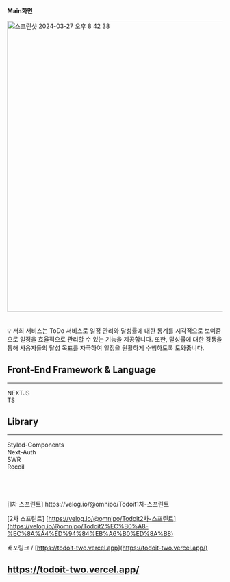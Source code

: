 **Main화면**

<img width="678" alt="스크린샷 2024-03-27 오후 8 42 38" src="https://github.com/ToDo-Service/ToDoIt-FE/assets/94547692/97a1de81-eb02-4bae-a5dd-b4690b8a89eb">

</br>
</br>
</br>

<aside>
💡 저희 서비스는 ToDo 서비스로 일정 관리와 달성률에 대한 통계를 시각적으로 보여줌으로 일정을 효율적으로 관리할 수 있는 기능을 제공합니다.
또한, 달성률에 대한 경쟁을 통해 사용자들의 달성 목표를 자극하여 일정을 원활하게 수행하도록 도와줍니다.

</aside>

## Front-End Framework & Language

---

<aside>
 NEXTJS
</aside>

<aside>
TS

</aside>

## Library

---

<aside>
Styled-Components

</aside>

<aside>
 Next-Auth

</aside>

<aside>
 SWR

</aside>

<aside>
Recoil

</aside>
</br>
</br>
</br>
</br>
[1차 스프린트] https://velog.io/@omnipo/Todoit1차-스프린트

[2차 스프린트] [https://velog.io/@omnipo/Todoit2차-스프린트](https://velog.io/@omnipo/Todoit2%EC%B0%A8-%EC%8A%A4%ED%94%84%EB%A6%B0%ED%8A%B8)

배포링크 / [https://todoit-two.vercel.app](https://todoit-two.vercel.app/)



## https://todoit-two.vercel.app/
